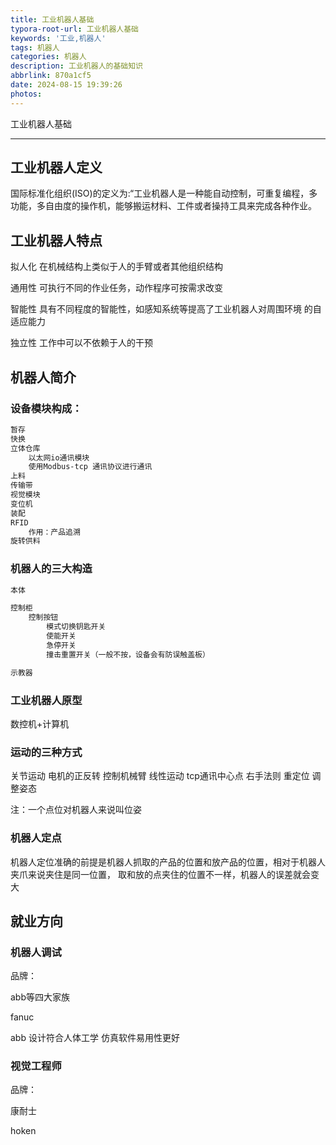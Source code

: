 ```yaml
---
title: 工业机器人基础
typora-root-url: 工业机器人基础
keywords: '工业,机器人'
tags: 机器人
categories: 机器人
description: 工业机器人的基础知识
abbrlink: 870a1cf5
date: 2024-08-15 19:39:26
photos:
---
```


工业机器人基础

<!--more-->

------

## 工业机器人定义

国际标准化组织(ISO)的定义为:“工业机器人是一种能自动控制，可重复编程，多功能，多自由度的操作机，能够搬运材料、工件或者操持工具来完成各种作业。

## 工业机器人特点

拟人化
在机械结构上类似于人的手臂或者其他组织结构

通用性
可执行不同的作业任务，动作程序可按需求改变

智能性
具有不同程度的智能性，如感知系统等提高了工业机器人对周围环境
的自适应能力

独立性
工作中可以不依赖于人的干预



## 机器人简介

### 设备模块构成：

```markdown
暂存
快换
立体仓库
	以太网io通讯模块
	使用Modbus-tcp 通讯协议进行通讯
上料
传输带
视觉模块
变位机
装配
RFID
	作用：产品追溯
旋转供料

```

### 机器人的三大构造 

```markdown
本体 

控制柜 
	控制按钮
		模式切换钥匙开关
		使能开关
		急停开关
		撞击重置开关（一般不按，设备会有防误触盖板）		

示教器
```

### 工业机器人原型

数控机+计算机

### 运动的三种方式

关节运动  电机的正反转   控制机械臂
线性运动 tcp通讯中心点   右手法则
重定位  调整姿态

注：一个点位对机器人来说叫位姿

### 机器人定点

机器人定位准确的前提是机器人抓取的产品的位置和放产品的位置，相对于机器人夹爪来说夹住是同一位置，
取和放的点夹住的位置不一样，机器人的误差就会变大



## 就业方向

### 机器人调试

品牌：

abb等四大家族

fanuc

abb 设计符合人体工学   仿真软件易用性更好

### 视觉工程师

品牌：

康耐士

hoken

